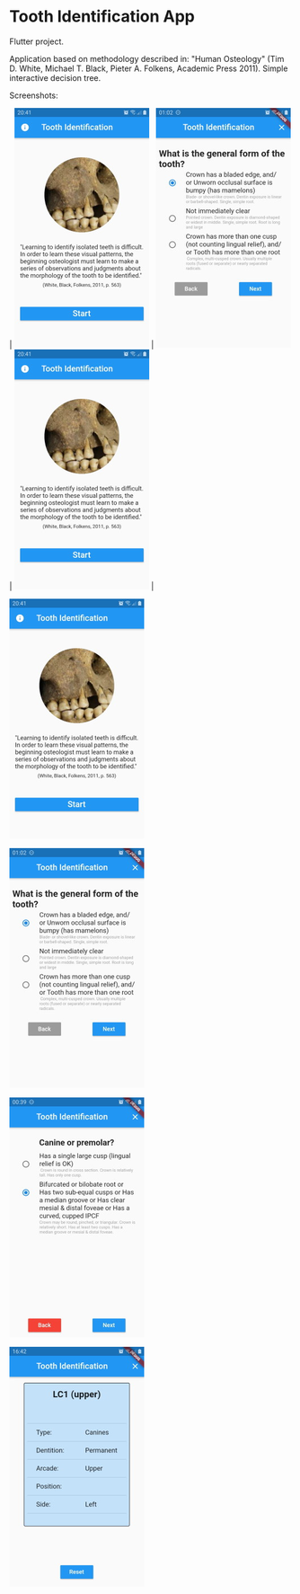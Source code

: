 # Tooth Identification App

Flutter project. 

Application based on methodology described in: "Human Osteology" (Tim D. White, Michael T. Black, Pieter A. Folkens, Academic Press 2011).
Simple interactive decision tree.

Screenshots:

| ![Screen](/doc/toothidentapp01.jpg) | ![Screen](/doc/toothidentapp02a.jpg) | ![Screen](/doc/toothidentapp01.jpg) |

![Screen](/doc/toothidentapp01.jpg)

![Screen](/doc/toothidentapp02a.jpg)

![Screen](/doc/toothidentapp02.jpg)

![Screen](/doc/toothidentapp03.jpg)
